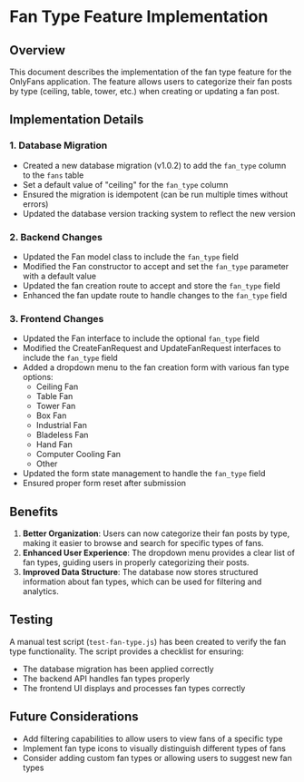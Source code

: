 # Fan Type Feature Implementation

## Overview
This document describes the implementation of the fan type feature for the OnlyFans application. The feature allows users to categorize their fan posts by type (ceiling, table, tower, etc.) when creating or updating a fan post.

## Implementation Details

### 1. Database Migration
- Created a new database migration (v1.0.2) to add the `fan_type` column to the `fans` table
- Set a default value of "ceiling" for the `fan_type` column
- Ensured the migration is idempotent (can be run multiple times without errors)
- Updated the database version tracking system to reflect the new version

### 2. Backend Changes
- Updated the Fan model class to include the `fan_type` field
- Modified the Fan constructor to accept and set the `fan_type` parameter with a default value
- Updated the fan creation route to accept and store the `fan_type` field
- Enhanced the fan update route to handle changes to the `fan_type` field

### 3. Frontend Changes
- Updated the Fan interface to include the optional `fan_type` field
- Modified the CreateFanRequest and UpdateFanRequest interfaces to include the `fan_type` field
- Added a dropdown menu to the fan creation form with various fan type options:
  - Ceiling Fan
  - Table Fan
  - Tower Fan
  - Box Fan
  - Industrial Fan
  - Bladeless Fan
  - Hand Fan
  - Computer Cooling Fan
  - Other
- Updated the form state management to handle the `fan_type` field
- Ensured proper form reset after submission

## Benefits
1. **Better Organization**: Users can now categorize their fan posts by type, making it easier to browse and search for specific types of fans.
2. **Enhanced User Experience**: The dropdown menu provides a clear list of fan types, guiding users in properly categorizing their posts.
3. **Improved Data Structure**: The database now stores structured information about fan types, which can be used for filtering and analytics.

## Testing
A manual test script (`test-fan-type.js`) has been created to verify the fan type functionality. The script provides a checklist for ensuring:
- The database migration has been applied correctly
- The backend API handles fan types properly
- The frontend UI displays and processes fan types correctly

## Future Considerations
- Add filtering capabilities to allow users to view fans of a specific type
- Implement fan type icons to visually distinguish different types of fans
- Consider adding custom fan types or allowing users to suggest new fan types